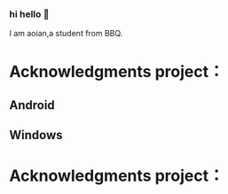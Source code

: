 ### hi hello 👋
I am aoian,a student from BBQ.

# Acknowledgments project：

## Android 
## Windows


# Acknowledgments project：
